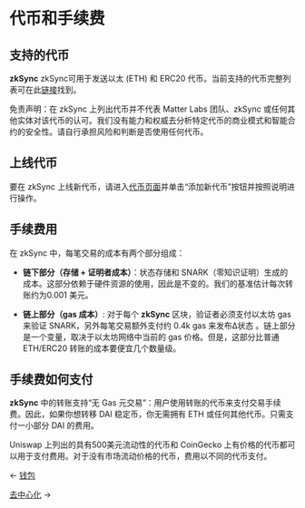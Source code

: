 # 代币和手续费

## 支持的代币

**zkSync** zkSync可用于发送以太 (ETH) 和 ERC20
代币。当前支持的代币完整列表可在此[链接](https://zkscan.io/explorer/tokens)找到。

免责声明：在 zkSync 上列出代币并不代表 Matter Labs 团队、zkSync
或任何其他实体对该代币的认可。我们没有能力和权威去分析特定代币的商业模式和智能合约的安全性。请自行承担风险和判断是否使用任何代币。

## 上线代币

要在 zkSync 上线新代币，请进入[代币页面](https://zkscan.io/explorer/tokens/)并单击“添加新代币”按钮并按照说明进行操作。

## 手续费用

在 zkSync 中，每笔交易的成本有两个部分组成：

- **链下部分（存储 + 证明者成本）**：状态存储和 SNARK（零知识证明）生成的成本。这部分依赖于硬件资源的使用，因此是不变的。我们的基准估计每次转账约为0.001 美元。
 
- **链上部分（gas 成本）**: 对于每个 **zkSync** 区块，验证者必须支付以太坊 gas
  来验证 SNARK，另外每笔交易额外支付约 0.4k gas 来发布∆状态
  。链上部分是一个变量，取决于以太坊网络中当前的 gas 价格。但是，这部分比普通
  ETH/ERC20 转账的成本要便宜几个数量级。

## 手续费如何支付

**zkSync** 中的转账支持“无 Gas 元交易”：用户使用转账的代币来支付交易手续费。因此，如果你想转移 DAI 稳定币，你无需拥有 ETH 或任何其他代币。只需支付一小部分 DAI 的费用。

Uniswap 上列出的具有500美元流动性的代币和 CoinGecko
上有价格的代币都可以用于支付费用。对于没有市场流动价格的代币，费用以不同的代币支付。

← [钱包](./钱包.md) 

[去中心化](./去中心化.md) →


